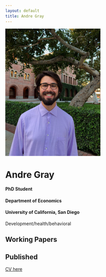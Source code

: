 ```yaml
---
layout: default
title: Andre Gray
---
```

<div class="wrapper">
 <div class="left">
      <img class="profile-picture" src="/assets/headshot.jpg" width="300"/>
      <h1 class="name">Andre Gray</h1>
      <h4 class="subtitle">PhD Student</h4>
	<h4 class="subtitle">Department of Economics</h4>
	     <h4 class="subtitle">University of California, San Diego</h4>
    </div>
    
  <div class="right">
      <p class="bio">
        Development/health/behavioral
      </p>
	<h2> Working Papers</h2>
	<h2> Published</h2>
	<a href="https://drive.google.com/file/d/1tJv8fmGj3zLdR4JBuzxvyzSF9wyK232m/view?usp=sharing">CV here</a>
    </div>
 
  </div>
   
